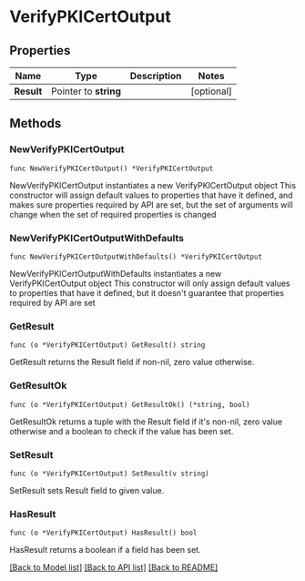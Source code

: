 # VerifyPKICertOutput

## Properties

Name | Type | Description | Notes
------------ | ------------- | ------------- | -------------
**Result** | Pointer to **string** |  | [optional] 

## Methods

### NewVerifyPKICertOutput

`func NewVerifyPKICertOutput() *VerifyPKICertOutput`

NewVerifyPKICertOutput instantiates a new VerifyPKICertOutput object
This constructor will assign default values to properties that have it defined,
and makes sure properties required by API are set, but the set of arguments
will change when the set of required properties is changed

### NewVerifyPKICertOutputWithDefaults

`func NewVerifyPKICertOutputWithDefaults() *VerifyPKICertOutput`

NewVerifyPKICertOutputWithDefaults instantiates a new VerifyPKICertOutput object
This constructor will only assign default values to properties that have it defined,
but it doesn't guarantee that properties required by API are set

### GetResult

`func (o *VerifyPKICertOutput) GetResult() string`

GetResult returns the Result field if non-nil, zero value otherwise.

### GetResultOk

`func (o *VerifyPKICertOutput) GetResultOk() (*string, bool)`

GetResultOk returns a tuple with the Result field if it's non-nil, zero value otherwise
and a boolean to check if the value has been set.

### SetResult

`func (o *VerifyPKICertOutput) SetResult(v string)`

SetResult sets Result field to given value.

### HasResult

`func (o *VerifyPKICertOutput) HasResult() bool`

HasResult returns a boolean if a field has been set.


[[Back to Model list]](../README.md#documentation-for-models) [[Back to API list]](../README.md#documentation-for-api-endpoints) [[Back to README]](../README.md)


